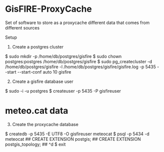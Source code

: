 # GisFIRE-ProxyCache
Set of software to store as a proxycache different data that comes from different sources

Setup

1. Create a postgres cluster

$ sudo mkdir -p /home/db/postgres/gisfire
$ sudo chown postgres:postgres /home/db/postgres/gisfire
$ sudo pg_createcluster -d /home/db/postgres/gisfire -l /home/db/postgres/gisfire/gisfire.log -p 5435 --start --start-conf auto 10 gisfire

2. Create a gisfire database user

$ sudo -i -u postgres
$ createuser -p 5435 -P gisfireuser

# meteo.cat data

3. Create the proxycache database

$ createdb -p 5435 -E UTF8 -O gisfireuser meteocat
$ psql -p 5434 -d meteocat
\## CREATE EXTENSION postgis;
\## CREATE EXTENSION postgis_topology;
\## ^d
$ exit
